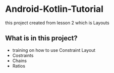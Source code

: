 # Android-Kotlin-Tutorial
this project created from lesson 2 which is Layouts
## What is in this project?
- training on how to use Constraint Layout
- Costraints
- Chains
- Ratios

